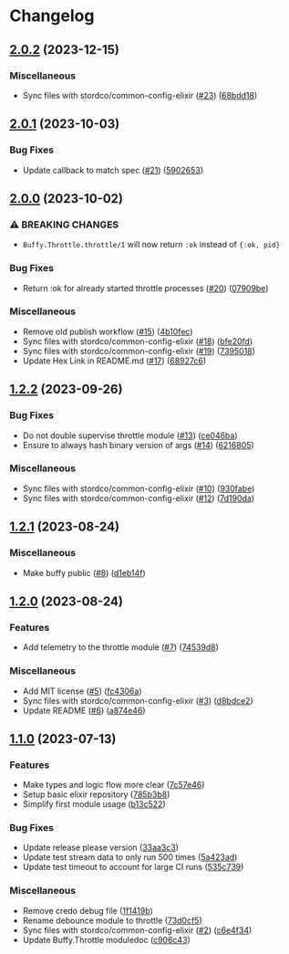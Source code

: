 # Changelog

## [2.0.2](https://github.com/stordco/buffy/compare/v2.0.1...v2.0.2) (2023-12-15)


### Miscellaneous

* Sync files with stordco/common-config-elixir ([#23](https://github.com/stordco/buffy/issues/23)) ([68bdd18](https://github.com/stordco/buffy/commit/68bdd18cacd7fef8007aa59def429c5b43f3c16a))

## [2.0.1](https://github.com/stordco/buffy/compare/v2.0.0...v2.0.1) (2023-10-03)


### Bug Fixes

* Update callback to match spec ([#21](https://github.com/stordco/buffy/issues/21)) ([5902653](https://github.com/stordco/buffy/commit/59026530d3daf561e209d441b3b98dd1634b2aaa))

## [2.0.0](https://github.com/stordco/buffy/compare/v1.2.2...v2.0.0) (2023-10-02)


### ⚠ BREAKING CHANGES

* `Buffy.Throttle.throttle/1` will now return `:ok` instead of `{:ok, pid}`

### Bug Fixes

* Return :ok for already started throttle processes ([#20](https://github.com/stordco/buffy/issues/20)) ([07909be](https://github.com/stordco/buffy/commit/07909be0e65c3afb088b6d356862c597912ea157))


### Miscellaneous

* Remove old publish workflow ([#15](https://github.com/stordco/buffy/issues/15)) ([4b10fec](https://github.com/stordco/buffy/commit/4b10fec5cf76a4ff3e28a153bf91d126d203cfee))
* Sync files with stordco/common-config-elixir ([#18](https://github.com/stordco/buffy/issues/18)) ([bfe20fd](https://github.com/stordco/buffy/commit/bfe20fd470e7c70963e3770bf14f744f35843300))
* Sync files with stordco/common-config-elixir ([#19](https://github.com/stordco/buffy/issues/19)) ([7395018](https://github.com/stordco/buffy/commit/73950186902771e381165b253ab41c94730b8362))
* Update Hex Link in README.md ([#17](https://github.com/stordco/buffy/issues/17)) ([68927c6](https://github.com/stordco/buffy/commit/68927c6b8f42fa4e6a21c0323592c10bfeb7f8e2))

## [1.2.2](https://github.com/stordco/buffy/compare/v1.2.1...v1.2.2) (2023-09-26)


### Bug Fixes

* Do not double supervise throttle module ([#13](https://github.com/stordco/buffy/issues/13)) ([ce046ba](https://github.com/stordco/buffy/commit/ce046bab47f6a622aad586af59f9caf061c99e28))
* Ensure to always hash binary version of args ([#14](https://github.com/stordco/buffy/issues/14)) ([6216805](https://github.com/stordco/buffy/commit/6216805da569a90e42b2b40693934e3a3d7abbc9))


### Miscellaneous

* Sync files with stordco/common-config-elixir ([#10](https://github.com/stordco/buffy/issues/10)) ([930fabe](https://github.com/stordco/buffy/commit/930fabef4d0815cfe144893091537d3405a12629))
* Sync files with stordco/common-config-elixir ([#12](https://github.com/stordco/buffy/issues/12)) ([7d190da](https://github.com/stordco/buffy/commit/7d190da93eaaf2be765f0b6a31ff9c419f51a06e))

## [1.2.1](https://github.com/stordco/buffy/compare/v1.2.0...v1.2.1) (2023-08-24)


### Miscellaneous

* Make buffy public ([#8](https://github.com/stordco/buffy/issues/8)) ([d1eb14f](https://github.com/stordco/buffy/commit/d1eb14fde266b97cf2e84d65914d568e73d827b8))

## [1.2.0](https://github.com/stordco/buffy/compare/v1.1.0...v1.2.0) (2023-08-24)


### Features

* Add telemetry to the throttle module ([#7](https://github.com/stordco/buffy/issues/7)) ([74539d8](https://github.com/stordco/buffy/commit/74539d86ea41c531d4743ad57f614fd0f359679e))


### Miscellaneous

* Add MIT license ([#5](https://github.com/stordco/buffy/issues/5)) ([fc4306a](https://github.com/stordco/buffy/commit/fc4306afb90b301860f549afe8950bf96aff9f62))
* Sync files with stordco/common-config-elixir ([#3](https://github.com/stordco/buffy/issues/3)) ([d8bdce2](https://github.com/stordco/buffy/commit/d8bdce2a9114885c8993e45d5b80df8008dc84a4))
* Update README ([#6](https://github.com/stordco/buffy/issues/6)) ([a874e46](https://github.com/stordco/buffy/commit/a874e46bcb35fe6ed7244e6d831ec8d620fa35ad))

## [1.1.0](https://github.com/stordco/buffy/compare/v1.0.0...v1.1.0) (2023-07-13)


### Features

* Make types and logic flow more clear ([7c57e46](https://github.com/stordco/buffy/commit/7c57e46d12941bbc4b79a7b01f7e40f948cd8d13))
* Setup basic elixir repository ([785b3b8](https://github.com/stordco/buffy/commit/785b3b8b158668ecc40a3437d992abe500a1883d))
* Simplify first module usage ([b13c522](https://github.com/stordco/buffy/commit/b13c52230116abad7bb258317e4bf260f8706a6f))


### Bug Fixes

* Update release please version ([33aa3c3](https://github.com/stordco/buffy/commit/33aa3c34139fe0669ee53c12b1f5467df4359270))
* Update test stream data to only run 500 times ([5a423ad](https://github.com/stordco/buffy/commit/5a423ad3324c83809a4c1758bcbd300c4d56fd04))
* Update test timeout to account for large CI runs ([535c739](https://github.com/stordco/buffy/commit/535c7392df9b74c95ef448177f9106aeb85fdc25))


### Miscellaneous

* Remove credo debug file ([1f1419b](https://github.com/stordco/buffy/commit/1f1419b5eccbfdef46f10c6c421f34c9505e72e4))
* Rename debounce module to throttle ([73d0cf5](https://github.com/stordco/buffy/commit/73d0cf58ea24f6769af6db46d6f62929cc7ab1ae))
* Sync files with stordco/common-config-elixir ([#2](https://github.com/stordco/buffy/issues/2)) ([c6e4f34](https://github.com/stordco/buffy/commit/c6e4f3465475bd7bbe7571a76a963dd5c74dba3a))
* Update Buffy.Throttle moduledoc ([c906c43](https://github.com/stordco/buffy/commit/c906c43c1d783cb8175d11f47d21e961a647812a))
